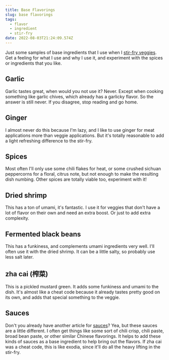 ```yaml
---
title: Base Flavorings
slug: base flavorings
tags:
  - flavor
  - ingredient
  - stir-fry
date: 2022-08-03T21:24:09.574Z
---
```

Just some samples of base ingredients that I use when I [stir-fry veggies](/recipes/veggie-stir-fry-template). Get a feeling for what I use and why I use it, and experiment with the spices or ingredients that you like.

## Garlic

Garlic tastes great, when would you not use it? Never. Except when cooking something like garlic chives, which already has a garlicky flavor. So the answer is still never. If you disagree, stop reading and go home.

## Ginger

I almost never do this because I'm lazy, and I like to use ginger for meat applications more than veggie applications. But it's totally reasonable to add a light refreshing difference to the stir-fry.

## Spices

Most often I'll only use some chili flakes for heat, or some crushed sichuan peppercorns for a floral, citrus note, but not enough to make the resulting dish numbing. Other spices are totally viable too, experiment with it!

## Dried shrimp

This has a ton of umami, it's fantastic. I use it for veggies that don't have a lot of flavor on their own and need an extra boost. Or just to add extra complexity.

## Fermented black beans

This has a funkiness, and complements umami ingredients very well. I'll often use it with the dried shrimp. It can be a little salty, so probably use less salt later.

## zha cai (榨菜)

This is a pickled mustard green. It adds some funkiness and umami to the dish. It's almost like a cheat code because it already tastes pretty good on its own, and adds that special something to the veggie.

## Sauces

Don't you already have another article for [sauces](/techniques/sauces)? Yea, but these sauces are a little different. I often get things like some sort of chili crisp, chili paste, broad bean paste, or other similar Chinese flavorings. It helps to add these kinds of sauces as a base ingredient to help bring out the flavors. If zha cai was a cheat code, this is like exodia, since it'll do all the heavy lifting in the stir-fry.